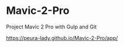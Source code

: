 # Mavic-2-Pro
Project Mavic 2 Pro with Gulp and Git


https://peura-lady.github.io/Mavic-2-Pro/app/
